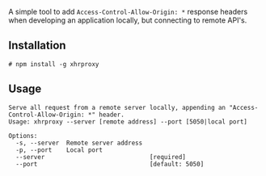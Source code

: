 A simple tool to add ```Access-Control-Allow-Origin: *``` response headers when developing an application locally, but connecting to remote API's.

Installation
------------

```
# npm install -g xhrproxy
```

Usage
-----

```
Serve all request from a remote server locally, appending an "Access-Control-Allow-Origin: *" header.
Usage: xhrproxy --server [remote address] --port [5050|local port]

Options:
  -s, --server  Remote server address
  -p, --port    Local port           
  --server                             [required]
  --port                               [default: 5050]
```
